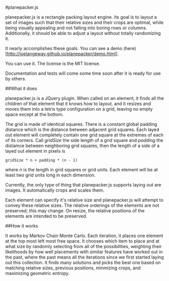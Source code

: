 #planepacker.js

planepacker.js is a rectangle packing layout engine. Its goal is to layout a set of images such that their relative sizes and their crops are optimal, while being visually appealing and not falling into boring rows or columns. Additionally, it should be able to adjust a layout without totally randomizing it. 

It nearly accomplishes these goals. You can see a demo (here)[http://joelangeway.github.io/planepacker/demo.html].

You can use it. The license is the MIT license.

Documentation and tests will come some time soon after it is ready for use by others.

##What it does

planepacker.js is a JQuery plugin. When called on an element, it finds all the children of that element that it knows how to layout, and it resizes and moves them into a tetris type configuration on a grid, leaving no empty space except at the bottom. 

The grid is made of identical squares. There is a constant global padding distance which is the distance between adjacent grid squares. Each layed out element will completely contain one grid square at the extremes of each of its corners. Call *gridSize* the side length of a grid square and *padding* the distamce between neighboring grid squares, then the length of a side of a layed out element in pixels is

    gridSize * n + padding * (n - 1)

where *n* is the length in grid squares or grid units. Each element will be at least two grid units long in each dimension. 

Currently, the only type of thing that planepacker.js supports laying out are images. It automatically crops and scales them.

Each element can specify it's relative size and planepacker.js will attempt to convey these relative sizes. The relative orderings of the elements are not preserved; this may change. On resize, the relative positions of the elements are intended to be preserved.

##How it works

It works by Markov Chain Monte Carlo. Each iteration, it places one element at the top most left most free space. It chooses which item to place and at what size by randomly selecting from all of the possibilities, weighting their likelihoods by how well placements with similar features have worked out in the past, where the past means all the iterations since we first started laying out this collection. It finds many solutions and picks the best one based on matching relative sizes, previous positions, minmizing crops, and maximizing geometric entropy.
